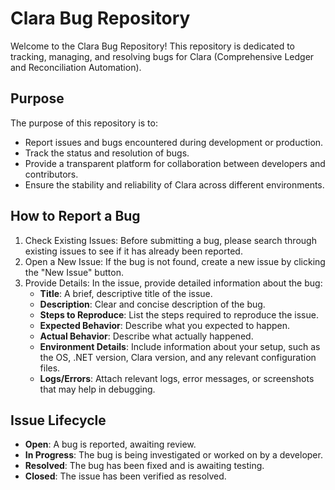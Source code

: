 # Clara Bug Repository

Welcome to the Clara Bug Repository! This repository is dedicated to tracking, managing, and resolving bugs for Clara (Comprehensive Ledger and Reconciliation Automation).

## Purpose
The purpose of this repository is to:

- Report issues and bugs encountered during development or production.
- Track the status and resolution of bugs.
- Provide a transparent platform for collaboration between developers and contributors.
- Ensure the stability and reliability of Clara across different environments.

## How to Report a Bug
1. Check Existing Issues: Before submitting a bug, please search through existing issues to see if it has already been reported.
2. Open a New Issue: If the bug is not found, create a new issue by clicking the "New Issue" button.
3. Provide Details: In the issue, provide detailed information about the bug:
    - **Title**: A brief, descriptive title of the issue.
    - **Description**: Clear and concise description of the bug.
    - **Steps to Reproduce**: List the steps required to reproduce the issue.
    - **Expected Behavior**: Describe what you expected to happen.
    - **Actual Behavior**: Describe what actually happened.
    - **Environment Details**: Include information about your setup, such as the OS, .NET version, Clara version, and any relevant configuration files.
    - **Logs/Errors**: Attach relevant logs, error messages, or screenshots that may help in debugging.

## Issue Lifecycle
- **Open**: A bug is reported, awaiting review.
- **In Progress**: The bug is being investigated or worked on by a developer.
- **Resolved**: The bug has been fixed and is awaiting testing.
- **Closed**: The issue has been verified as resolved.
